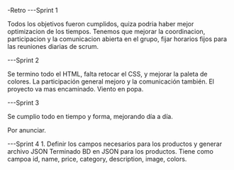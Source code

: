 -Retro
---Sprint 1

Todos los objetivos fueron cumplidos, quiza podria haber mejor optimizacion de los tiempos. 
Tenemos que mejorar la coordinacion, participacion y la comunicacion abierta en el grupo, fijar horarios fijos para las reuniones diarias de scrum.

---Sprint 2

Se termino todo el HTML, falta retocar el CSS, y mejorar la paleta de colores. La participación general mejoro y la comunicación también.  El proyecto va mas encaminado. Viento en popa.

---Sprint 3

Se cumplio todo en tiempo y forma, mejorando día a día.

Por anunciar.

---Sprint 4
    1. Definir los campos necesarios para los productos y generar archivo JSON
    Terminado BD en JSON para los productos. Tiene como campoa id, name, price,
    category, description, image, colors.